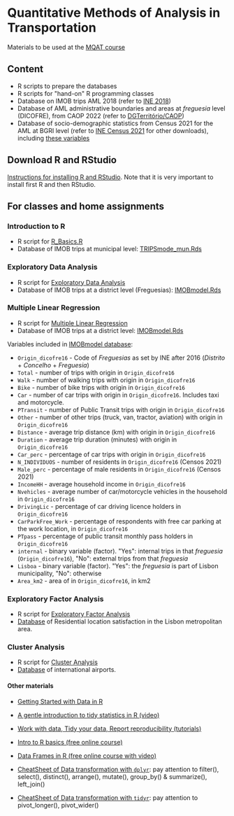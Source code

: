 # Quantitative Methods of Analysis in Transportation 
Materials to be used at the [MQAT course](https://fenix.tecnico.ulisboa.pt/disciplinas/MQAT11/2024-2025/1-semestre)

## Content

* R scripts to prepare the databases
* R scripts for "hand-on" R programming classes
* Database on IMOB trips AML 2018 (refer to [INE 2018](https://www.ine.pt/xportal/xmain?xpid=INE&xpgid=ine_publicacoes&PUBLICACOESpub_boui=349495406&PUBLICACOESmodo=2&&fbclid=IwAR2QzUZK0mUSEdKySZe1HqmObblKWR62vIyVhtVAAxrQhyNllna-DDfp2bk&xlang=pt))
* Database of AML administrative boundaries and areas at _freguesia_ level (DICOFRE), from CAOP 2022 (refer to [DGTerritório/CAOP](https://www.dgterritorio.gov.pt/cartografia/cartografia-tematica/caop))
* Database of socio-demographic statistics from Census 2021 for the AML at BGRI level (refer to [INE Census 2021](https://mapas.ine.pt/download/index2021.phtml) for other downloads), including [these variables](https://mapas.ine.pt/download/C2021_FSINTESE_VARIAVEIS.csv)

## Download R and RStudio

[Instructions for installing R and RStudio](Software_install.md). Note that it is very important to install first R and then RStudio. 
    
## For classes and home assignments

### Introduction to R

* R script for [R_Basics.R](https://github.com/U-Shift/MQAT/blob/main/code/classroom/R_Basics.R)
* Database of IMOB trips at municipal level: [TRIPSmode_mun.Rds](https://github.com/U-Shift/MQAT/raw/main/data/TRIPSmode_mun.Rds)

### Exploratory Data Analysis

* R script for [Exploratory Data Analysis](code/classroom/ExploratoryDataAnalysis.R)
* Database of IMOB trips at a district level (Freguesias): [IMOBmodel.Rds](data/IMOBmodel.Rds)

### Multiple Linear Regression

* R script for [Multiple Linear Regression](code/classroom/MultipleLinearRegression.R)
* Database of IMOB trips at a district level: [IMOBmodel.Rds](data/IMOBmodel.Rds)

Variables included in [IMOBmodel database](data/IMOBmodel.Rds):

* `Origin_dicofre16` - Code of _Freguesias_ as set by INE after 2016 (_Distrito_ + _Concelho_ + _Freguesia_)
* `Total` - number of trips with origin in `Origin_dicofre16`
* `Walk` - number of walking trips with origin in `Origin_dicofre16`
* `Bike` - number of bike trips with origin in `Origin_dicofre16`
* `Car` - number of car trips with origin in `Origin_dicofre16`. Includes taxi and motorcycle.
* `PTransit` - number of Public Transit trips with origin in `Origin_dicofre16`
* `Other` - number of other trips (truck, van, tractor, aviation) with origin in `Origin_dicofre16`
* `Distance` - average trip distance (km) with origin in `Origin_dicofre16`
* `Duration` - average trip duration (minutes) with origin in `Origin_dicofre16`
* `Car_perc` - percentage of car trips with origin in `Origin_dicofre16`
* `N_INDIVIDUOS` - number of residents in `Origin_dicofre16` (Censos 2021)
* `Male_perc` - percentage of male residents in `Origin_dicofre16` (Censos 2021)
* `IncomeHH` - average household income in `Origin_dicofre16`
* `Nvehicles` - average number of car/motorcycle vehicles in the household in `Origin_dicofre16`
* `DrivingLic` - percentage of car driving licence holders in `Origin_dicofre16`
* `CarParkFree_Work` - percentage of respondents with free car parking at the work location, in `Origin_dicofre16`
* `PTpass` - percentage of public transit monthly pass holders in `Origin_dicofre16`
* `internal` - binary variable (factor). "Yes": internal trips in that _freguesia_ (`Origin_dicofre16`), "No": external trips from that _freguesia_
* `Lisboa` - binary variable (factor). "Yes": the _freguesia_ is part of Lisbon municipality, "No": otherwise
* `Area_km2` - area of in `Origin_dicofre16`, in km2

### Exploratory Factor Analysis

* R script for [Exploratory Factor Analysis](code/classroom/FactorAnalysis.R)
* [Database](data/example_fact.sav) of Residential location satisfaction in the Lisbon metropolitan area.

### Cluster Analysis

* R script for [Cluster Analysis](code/classroom/ClusterAnalysis.R)
* [Database](data/Data_Aeroports_Clustersv1.xlsx) of international airports.

#### Other materials

* [Getting Started with Data in R](https://moderndive.netlify.app/1-getting-started.html)
* [A gentle introduction to tidy statistics in R (video)](https://posit.co/resources/videos/a-gentle-introduction-to-tidy-statistics-in-r/)
* [Work with data, Tidy your data, Report reproducibility (tutorials)](https://posit.cloud/learn/primers)
* [Intro to R basics (free online course)](https://www.datacamp.com/courses/free-introduction-to-r)
* [Data Frames in R (free online course with video)](https://www.classcentral.com/classroom/youtube-free-r-training-data-frames-in-r-91879)

* [CheatSheet of Data transformation with `dplyr`](https://rstudio.github.io/cheatsheets/data-transformation.pdf): pay attention to filter(), select(), distinct(), arrange(), mutate(), group_by() & summarize(), left_join()
* [CheatSheet of Data transformation with `tidyr`](https://rstudio.github.io/cheatsheets/tidyr.pdf): pay attention to pivot_longer(), pivot_wider()
